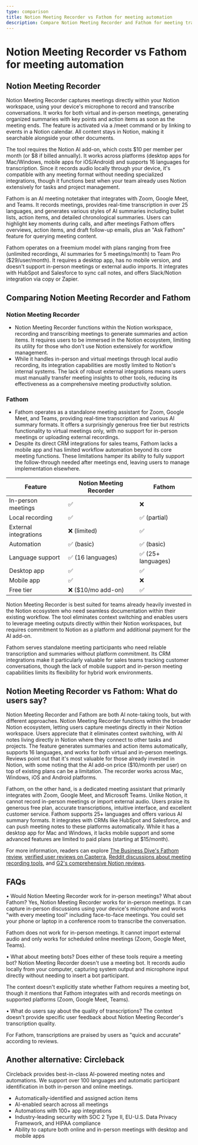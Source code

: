 ```yaml
---
type: comparison
title: Notion Meeting Recorder vs Fathom for meeting automation
description: Compare Notion Meeting Recorder and Fathom for meeting transcription, summarization, and automation features, including support for in-person meetings, language capabilities, integrations, and pricing.
---
```


# Notion Meeting Recorder vs Fathom for meeting automation

## Notion Meeting Recorder

Notion Meeting Recorder captures meetings directly within your Notion workspace, using your device's microphone to record and transcribe conversations. It works for both virtual and in-person meetings, generating organized summaries with key points and action items as soon as the meeting ends. The feature is activated via a /meet command or by linking to events in a Notion calendar. All content stays in Notion, making it searchable alongside your other documents.

The tool requires the Notion AI add-on, which costs $10 per member per month (or $8 if billed annually). It works across platforms (desktop apps for Mac/Windows, mobile apps for iOS/Android) and supports 16 languages for transcription. Since it records audio locally through your device, it's compatible with any meeting format without needing specialized integrations, though it functions best when your team already uses Notion extensively for tasks and project management.

Fathom is an AI meeting notetaker that integrates with Zoom, Google Meet, and Teams. It records meetings, provides real-time transcription in over 25 languages, and generates various styles of AI summaries including bullet lists, action items, and detailed chronological summaries. Users can highlight key moments during calls, and after meetings Fathom offers overviews, action items, and draft follow-up emails, plus an "Ask Fathom" feature for querying meeting content.

Fathom operates on a freemium model with plans ranging from free (unlimited recordings, AI summaries for 5 meetings/month) to Team Pro ($29/user/month). It requires a desktop app, has no mobile version, and doesn't support in-person meetings or external audio imports. It integrates with HubSpot and Salesforce to sync call notes, and offers Slack/Notion integration via copy or Zapier.

## Comparing Notion Meeting Recorder and Fathom

### Notion Meeting Recorder

* Notion Meeting Recorder functions within the Notion workspace, recording and transcribing meetings to generate summaries and action items. It requires users to be immersed in the Notion ecosystem, limiting its utility for those who don't use Notion extensively for workflow management.
* While it handles in-person and virtual meetings through local audio recording, its integration capabilities are mostly limited to Notion's internal systems. The lack of robust external integrations means users must manually transfer meeting insights to other tools, reducing its effectiveness as a comprehensive meeting productivity solution.

### Fathom

* Fathom operates as a standalone meeting assistant for Zoom, Google Meet, and Teams, providing real-time transcription and various AI summary formats. It offers a surprisingly generous free tier but restricts functionality to virtual meetings only, with no support for in-person meetings or uploading external recordings.
* Despite its direct CRM integrations for sales teams, Fathom lacks a mobile app and has limited workflow automation beyond its core meeting functions. These limitations hamper its ability to fully support the follow-through needed after meetings end, leaving users to manage implementation elsewhere.

| Feature | Notion Meeting Recorder | Fathom |
|---------|-------------------------|--------|
| In-person meetings | ✅ | ❌ |
| Local recording | ✅ | ✅ (partial) |
| External integrations | ❌ (limited) | ✅ |
| Automation | ✅ (basic) | ✅ (basic) |
| Language support | ✅ (16 languages) | ✅ (25+ languages) |
| Desktop app | ✅ | ✅ |
| Mobile app | ✅ | ❌ |
| Free tier | ❌ ($10/mo add-on) | ✅ |

Notion Meeting Recorder is best suited for teams already heavily invested in the Notion ecosystem who need seamless documentation within their existing workflow. The tool eliminates context switching and enables users to leverage meeting outputs directly within their Notion workspaces, but requires commitment to Notion as a platform and additional payment for the AI add-on.

Fathom serves standalone meeting participants who need reliable transcription and summaries without platform commitment. Its CRM integrations make it particularly valuable for sales teams tracking customer conversations, though the lack of mobile support and in-person meeting capabilities limits its flexibility for hybrid work environments.

## Notion Meeting Recorder vs Fathom: What do users say?

Notion Meeting Recorder and Fathom are both AI note-taking tools, but with different approaches. Notion Meeting Recorder functions within the broader Notion ecosystem, letting users capture meetings directly in their Notion workspace. Users appreciate that it eliminates context switching, with AI notes living directly in Notion where they connect to other tasks and projects. The feature generates summaries and action items automatically, supports 16 languages, and works for both virtual and in-person meetings. Reviews point out that it's most valuable for those already invested in Notion, with some noting that the AI add-on price ($10/month per user) on top of existing plans can be a limitation. The recorder works across Mac, Windows, iOS and Android platforms.

Fathom, on the other hand, is a dedicated meeting assistant that primarily integrates with Zoom, Google Meet, and Microsoft Teams. Unlike Notion, it cannot record in-person meetings or import external audio. Users praise its generous free plan, accurate transcriptions, intuitive interface, and excellent customer service. Fathom supports 25+ languages and offers various AI summary formats. It integrates with CRMs like HubSpot and Salesforce, and can push meeting notes to these platforms automatically. While it has a desktop app for Mac and Windows, it lacks mobile support and some advanced features are limited to paid plans (starting at $15/month).

For more information, readers can explore [The Business Dive's Fathom review](https://thebusinessdive.com/fathom-review), [verified user reviews on Capterra](https://www.capterra.com/p/276054/Fathom/reviews/), [Reddit discussions about meeting recording tools](https://www.reddit.com/r/Notion/comments/1fo9sep/best_meeting_recordingtranscribing_to_post_to/), and [G2's comprehensive Notion reviews](https://www.g2.com/products/notion/reviews).

## FAQs 
• Would Notion Meeting Recorder work for in-person meetings? What about Fathom?
Yes, Notion Meeting Recorder works for in-person meetings. It can capture in-person discussions using your device's microphone and works "with every meeting tool" including face-to-face meetings. You could set your phone or laptop in a conference room to transcribe the conversation.

Fathom does not work for in-person meetings. It cannot import external audio and only works for scheduled online meetings (Zoom, Google Meet, Teams).

• What about meeting bots? Does either of these tools require a meeting bot?
Notion Meeting Recorder doesn't use a meeting bot. It records audio locally from your computer, capturing system output and microphone input directly without needing to insert a bot participant.

The context doesn't explicitly state whether Fathom requires a meeting bot, though it mentions that Fathom integrates with and records meetings on supported platforms (Zoom, Google Meet, Teams).

• What do users say about the quality of transcriptions?
The context doesn't provide specific user feedback about Notion Meeting Recorder's transcription quality.

For Fathom, transcriptions are praised by users as "quick and accurate" according to reviews.

## Another alternative: Circleback
Circleback provides best-in-class AI-powered meeting notes and automations. We support over 100 languages and automatic participant identification in both in-person and online meetings.
* Automatically-identified and assigned action items
* AI-enabled search across all meetings
* Automations with 100+ app integrations
* Industry-leading security with SOC 2 Type II, EU-U.S. Data Privacy Framework, and HIPAA compliance
* Ability to capture both online and in-person meetings with desktop and mobile apps
